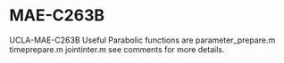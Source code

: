# MAE-C263B
UCLA-MAE-C263B
Useful Parabolic functions are 
parameter_prepare.m
timeprepare.m
jointinter.m
see comments for more details.
